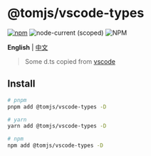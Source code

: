 # @tomjs/vscode-types

[![npm](https://img.shields.io/npm/v/@tomjs/vscode-types)](https://www.npmjs.com/package/@tomjs/vscode-types) ![node-current (scoped)](https://img.shields.io/node/v/@tomjs/vscode-types) ![NPM](https://img.shields.io/npm/l/@tomjs/vscode-types)

**English** | [中文](./README.zh_CN.md)

> Some d.ts copied from [vscode](https://github.com/microsoft/vscode)

## Install

```bash
# pnpm
pnpm add @tomjs/vscode-types -D

# yarn
yarn add @tomjs/vscode-types -D

# npm
npm add @tomjs/vscode-types -D
```
